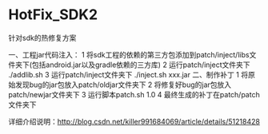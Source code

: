 # HotFix_SDK2
针对sdk的热修复方案

一、工程jar代码注入：
1 将sdk工程的依赖的第三方包添加到patch/inject/libs文件夹下(包括android.jar以及gradle依赖的三方库)
2 运行patch/inject文件夹下 ./addlib.sh
3 运行patch/inject文件夹下 ./inject.sh xxx.jar 
二、制作补丁
1 将原始发现bug的jar包放入patch/oldjar文件夹下
2 将修复好bug的jar包放入patch/newjar文件夹下
3 运行脚本patch.sh 1.0
4 最终生成的补丁在patch/patch文件夹下

详细介绍说明：http://blog.csdn.net/killer991684069/article/details/51218428
